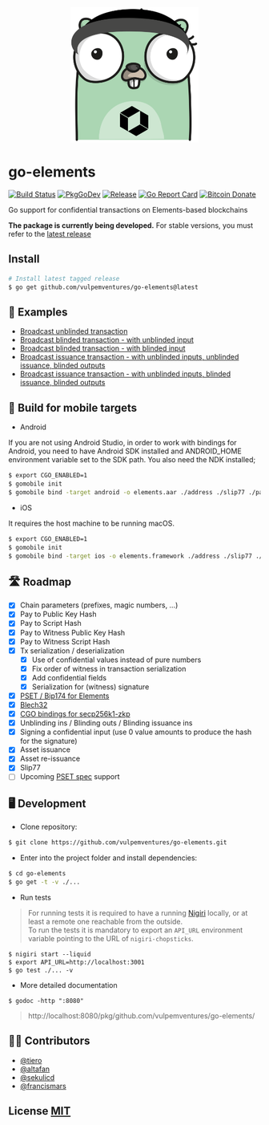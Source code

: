 <div align="center">
	<img width="256" src="go-elements-gopher.png">
</div>

# go-elements

[![Build Status](https://travis-ci.com/vulpemventures/go-elements.svg?branch=master)](https://travis-ci.com/vulpemventures/go-elements)
[![PkgGoDev](https://pkg.go.dev/badge/github.com/vulpemventures/go-elements)](https://pkg.go.dev/github.com/vulpemventures/go-elements)
[![Release](https://img.shields.io/github/release/vulpemventures/go-elements.svg?style=flat-square)](https://github.com/vulpemventures/go-elements/releases/latest)
[![Go Report Card](https://goreportcard.com/badge/github.com/vulpemventures/go-elements)](https://goreportcard.com/report/github.com/vulpemventures/go-elements)
[![Bitcoin Donate](https://badgen.net/badge/Bitcoin/Donate/F7931A?icon=bitcoin)](https://blockstream.info/address/3MdERN32qiMnQ68bSSee5CXQkrSGx1iStr)


Go support for confidential transactions on Elements-based blockchains

**The package is currently being developed.** For stable versions, you must refer to the [latest release](https://github.com/vulpemventures/go-elements/releases)

## Install

```sh
# Install latest tagged release
$ go get github.com/vulpemventures/go-elements@latest
```

## 👀 Examples

- [Broadcast unblinded transaction](pset/pset_test.go#L82)
- [Broadcast blinded transaction - with unblinded input](pset/pset_test.go#L335)
- [Broadcast blinded transaction - with blinded input](pset/pset_test.go#L490)
- [Broadcast issuance transaction - with unblinded inputs, unblinded issuance, blinded outputs](pset/pset_test.go#L689)
- [Broadcast issuance transaction - with unblinded inputs, blinded issuance, blinded outputs](pset/pset_test.go#L867)


## 📱 Build for mobile targets


* Android 

If you are not using Android Studio, in order to work with bindings for Android, you need to have Android SDK installed and ANDROID_HOME environment variable set to the SDK path. You also need the NDK installed;

```sh
$ export CGO_ENABLED=1
$ gomobile init
$ gomobile bind -target android -o elements.aar ./address ./slip77 ./payment ./network ./confidential ./transaction ./pset
```

* iOS

It requires the host machine to be running macOS.

```sh
$ export CGO_ENABLED=1
$ gomobile init
$ gomobile bind -target ios -o elements.framework ./address ./slip77 ./payment ./network ./confidential ./transaction ./pset
```

## 🛣 Roadmap

- [x] Chain parameters (prefixes, magic numbers, …)
- [x] Pay to Public Key Hash
- [x] Pay to Script Hash
- [x] Pay to Witness Public Key Hash
- [x] Pay to Witness Script Hash
- [x] Tx serialization / deserialization
  - [x] Use of confidential values instead of pure numbers
  - [x] Fix order of witness in transaction serialization
  - [x] Add confidential fields
  - [x] Serialization for (witness) signature
- [x] [PSET / Bip174 for Elements](https://github.com/vulpemventures/go-elements/tree/master/pset)
- [x] [Blech32](https://github.com/vulpemventures/go-elements/tree/master/blech32)
- [x] [CGO bindings for secp256k1-zkp](https://github.com/vulpemventures/go-secp256k1-zkp)
- [x] Unblinding ins / Blinding outs / Blinding issuance ins
- [x] Signing a confidential input (use 0 value amounts to produce the hash for the signature)
- [x] Asset issuance
- [x] Asset re-issuance
- [x] Slip77
- [ ] Upcoming [PSET spec](https://github.com/ElementsProject/elements/pull/951) support

## 🖥 Development

* Clone repository:

```sh
$ git clone https://github.com/vulpemventures/go-elements.git
```

* Enter into the project folder and install dependencies:

```sh
$ cd go-elements
$ go get -t -v ./...
```

* Run tests

> For running tests it is required to have a running [Nigiri](https://github.com/vulpemventures/nigiri) locally, or at least a remote one reachable from the outside.  
 To run the tests it is mandatory to export an `API_URL` environment variable pointing to the URL of `nigiri-chopsticks`.

```
$ nigiri start --liquid
$ export API_URL=http://localhost:3001
$ go test ./... -v
```

* More detailed documentation

```
$ godoc -http ":8080"
```

> http://localhost:8080/pkg/github.com/vulpemventures/go-elements/

## 👷‍♂️ Contributors

- [@tiero](https://github.com/tiero)
- [@altafan](https://github.com/altafan)
- [@sekulicd](https://github.com/sekulicd)
- [@francismars](https://github.com/francismars)

## License [MIT](https://github.com/vulpemventures/go-elements/blob/master/LICENSE)
